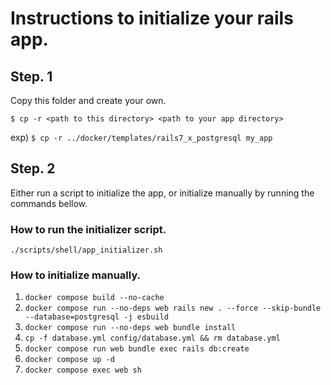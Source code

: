 # Instructions to initialize your rails app.
## Step. 1
Copy this folder and create your own.

`$ cp -r <path to this directory> <path to your app directory>`

exp) `$ cp -r ../docker/templates/rails7_x_postgresql my_app`

## Step. 2
Either run a script to initialize the app, or initialize manually by running the commands bellow.

### How to run the initializer script.
`./scripts/shell/app_initializer.sh`

### How to initialize manually.
1. `docker compose build --no-cache`
2. `docker compose run --no-deps web rails new . --force --skip-bundle --database=postgresql -j esbuild`
3. `docker compose run --no-deps web bundle install`
4. `cp -f database.yml config/database.yml && rm database.yml`
5. `docker compose run web bundle exec rails db:create`
6. `docker compose up -d`
7. `docker compose exec web sh`
